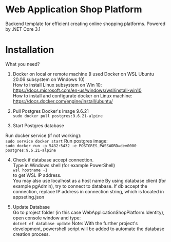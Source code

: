 # Web Application Shop Platform

Backend template for efficient creating online shopping platforms.
Powered by .NET Core 3.1

# Installation

What you need?

1. Docker on local or remote machine (I used Docker on WSL Ubuntu 20.06 subsystem on Windows 10) <br/>
How to install Linux subsystem on Win 10: https://docs.microsoft.com/en-us/windows/wsl/install-win10 <br>
How to install and configurate docker on Linux machine: https://docs.docker.com/engine/install/ubuntu/

2. Pull Postgres Docker's image 9.6.21 <br/>
``` sudo docker pull postgres:9.6.21-alpine ```

3. Start Postgres database <br/> 

Run docker service (if not working): </br>
``` sudo service docker start ```
Run postgres image:</br>
``` sudo docker run -p 5432:5432 -e POSTGRES_PASSWORD=dev0000 postgres:9.6.21-alpine ```

4. Check if database accept connection. <br/> 
Type in Windows shell (for example PowerShell) <br/>
``` wsl hostname -I ``` <br/>
to get WSL IP address. <br/>
You may also use localhost as a host name
By using database client (for example pgAdmin), try to connect to database. If db accept the connection, replace IP address in connection string, which is located in appseting.json<br/>

5. Update Database <br/> 
Go to project folder (in this case WebApplicationShopPlatform.Identity), open console window and type: <br/>
``` dotnet ef database update ```
Note: With the further project's development, powershell script will be added to automate the database creation process.
